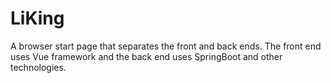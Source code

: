 # LiKing
A browser start page that separates the front and back ends. The front end uses Vue framework and the back end uses SpringBoot and other technologies.
